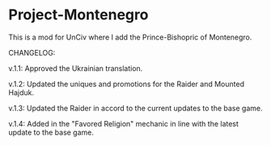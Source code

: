 # Project-Montenegro
This is a mod for UnCiv where I add the Prince-Bishopric of Montenegro.

CHANGELOG:

v.1.1: Approved the Ukrainian translation.

v.1.2: Updated the uniques and promotions for the Raider and Mounted Hajduk.

v.1.3: Updated the Raider in accord to the current updates to the base game.

v.1.4: Added in the "Favored Religion" mechanic in line with the latest update to the base game.
